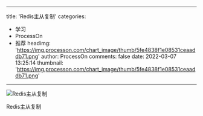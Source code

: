 
---
title: 'Redis主从复制'
categories: 
 - 学习
 - ProcessOn
 - 推荐
headimg: 'https://img.processon.com/chart_image/thumb/5fe4838f1e08531ceaaddb71.png'
author: ProcessOn
comments: false
date: 2022-03-07 13:25:14
thumbnail: 'https://img.processon.com/chart_image/thumb/5fe4838f1e08531ceaaddb71.png'
---

<div>   
<img class="thumb" alt="Redis主从复制" src="https://img.processon.com/chart_image/thumb/5fe4838f1e08531ceaaddb71.png" referrerpolicy="no-referrer">
<p>Redis主从复制</p>  
</div>
            
